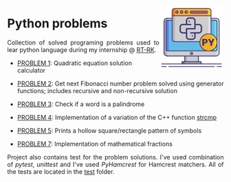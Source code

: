 <img width="150" align="right" title="Python icon" src="./resources/python.png" alt_text="[Python icons created by Freepik - Flaticon](https://www.flaticon.com/free-icon/python_2621303)"></img>

# Python problems
<p align="justify">Collection of solved programing problems used to lear python language during my internship @ <a href="https://www.rt-rk.com/">RT-RK</a>.</p>

<ul>
    <li><a href="problem_1/problem1.py">PROBLEM 1</a>: Quadratic equation solution calculator</li>
    <li><p align="justify"><a href="problem_2/problem2.py">PROBLEM 2</a>: Get next Fibonacci number problem solved using generator functions; includes recursive and non-recursive solution</p></li>
    <li><p align="justify"><a href="problem_3/problem3.py">PROBLEM 3</a>: Check if a word is a palindrome</p></li>
    <li><p align="justify"><a href="problem_4/problem4.py">PROBLEM 4</a>: Implementation of a variation of the C++ function <a href="https://cplusplus.com/reference/cstring/strcmp/">strcmp</a></p></li>
    <li><p align="justify"><a href="problem_5/problem5.py">PROBLEM 5</a>: Prints a hollow square/rectangle pattern of symbols</p></li>
    <li><p align="justify"><a href="problem_5/problem5.py">PROBLEM 7</a>: Implementation of mathematical fractions</p></li>
</ul>

<p align="justify">Project also contains test for the problem solutions. I've used combination of <i>pytest</i>, <i>unittest</i> and I've used <i>PyHamcrest</i> for Hamcrest matchers. All of the tests are located in the <a href="/tests">test</a> folder.</p>